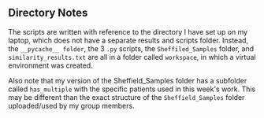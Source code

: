 ## Directory Notes
The scripts are written with reference to the directory I have set up on my laptop, which does not have a separate results and scripts folder. Instead, the ``__pycache__ folder``, the 3 ``.py`` scripts, the ``Sheffiled_Samples`` folder, and ``similarity_results.txt`` are all in a folder called ``workspace``, in which a virtual environment was created. 

Also note that my version of the Sheffield_Samples folder has a subfolder called ``has_multiple`` with the specific patients used in this week's work. This may be different than the exact structure of the ``Sheffield_Samples`` folder uploaded/used by my group members.  
